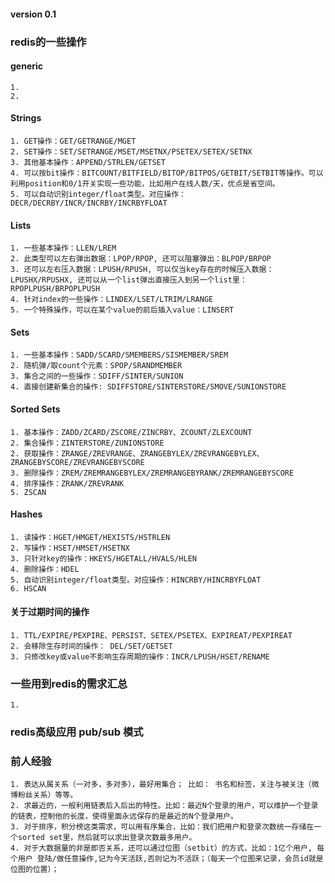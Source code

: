 #### version 0.1

### redis的一些操作
#### generic
    1.
    2.

#### Strings
    1. GET操作：GET/GETRANGE/MGET
    2. SET操作：SET/SETRANGE/MSET/MSETNX/PSETEX/SETEX/SETNX
    3. 其他基本操作：APPEND/STRLEN/GETSET
    4. 可以按bit操作：BITCOUNT/BITFIELD/BITOP/BITPOS/GETBIT/SETBIT等操作。可以利用position和0/1开关实现一些功能，比如用户在线人数/天，优点是省空间。
    5. 可以自动识别integer/float类型。对应操作：DECR/DECRBY/INCR/INCRBY/INCRBYFLOAT

#### Lists
    1. 一些基本操作：LLEN/LREM
    2. 此类型可以左右弹出数据：LPOP/RPOP, 还可以阻塞弹出：BLPOP/BRPOP
    3. 还可以左右压入数据：LPUSH/RPUSH, 可以仅当key存在的时候压入数据：LPUSHX/RPUSHX, 还可以从一个list弹出直接压入到另一个list里：RPOPLPUSH/BRPOPLPUSH
    4. 针对index的一些操作：LINDEX/LSET/LTRIM/LRANGE
    5. 一个特殊操作，可以在某个value的前后插入value：LINSERT

#### Sets
    1. 一些基本操作：SADD/SCARD/SMEMBERS/SISMEMBER/SREM
    2. 随机弹/取count个元素：SPOP/SRANDMEMBER
    3. 集合之间的一些操作：SDIFF/SINTER/SUNION
    4. 直接创建新集合的操作: SDIFFSTORE/SINTERSTORE/SMOVE/SUNIONSTORE

#### Sorted Sets
    1. 基本操作：ZADD/ZCARD/ZSCORE/ZINCRBY、ZCOUNT/ZLEXCOUNT
    2. 集合操作：ZINTERSTORE/ZUNIONSTORE
    2. 获取操作：ZRANGE/ZREVRANGE、ZRANGEBYLEX/ZREVRANGEBYLEX、ZRANGEBYSCORE/ZREVRANGEBYSCORE
    3. 删除操作：ZREM/ZREMRANGEBYLEX/ZREMRANGEBYRANK/ZREMRANGEBYSCORE
    4. 排序操作：ZRANK/ZREVRANK
    5. ZSCAN

#### Hashes
    1. 读操作：HGET/HMGET/HEXISTS/HSTRLEN
    2. 写操作：HSET/HMSET/HSETNX
    3. 只针对key的操作：HKEYS/HGETALL/HVALS/HLEN
    4. 删除操作：HDEL
    5. 自动识别integer/float类型。对应操作：HINCRBY/HINCRBYFLOAT
    6. HSCAN

#### 关于过期时间的操作
    1. TTL/EXPIRE/PEXPIRE、PERSIST、SETEX/PSETEX、EXPIREAT/PEXPIREAT
    2. 会移除生存时间的操作： DEL/SET/GETSET
    3. 只修改key或value不影响生存周期的操作：INCR/LPUSH/HSET/RENAME

### 一些用到redis的需求汇总
    1.


### redis高级应用 pub/sub 模式


### 前人经验
    1. 表达从属关系（一对多，多对多），最好用集合； 比如： 书名和标签，关注与被关注（微博粉丝关系）等等。
    2. 求最近的，一般利用链表后入后出的特性。比如：最近N个登录的用户，可以维护一个登录的链表，控制他的长度，使得里面永远保存的是最近的N个登录用户。
    3. 对于排序，积分榜这类需求，可以用有序集合，比如：我们把用户和登录次数统一存储在一个sorted set里，然后就可以求出登录次数最多用户。
    4. 对于大数据量的非是即否关系，还可以通过位图（setbit）的方式，比如：1亿个用户, 每个用户 登陆/做任意操作,记为今天活跃,否则记为不活跃；（每天一个位图来记录，会员id就是位图的位置）；
